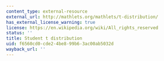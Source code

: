 ```yaml
---
content_type: external-resource
external_url: http://mathlets.org/mathlets/t-distribution/
has_external_license_warning: true
license: https://en.wikipedia.org/wiki/All_rights_reserved
status: ''
title: Student t distribution
uid: f6560cd0-cde2-4be8-99b6-3ac00ab5032d
wayback_url: ''
---
```

